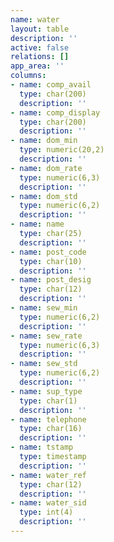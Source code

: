 ```yaml
---
name: water
layout: table
description: ''
active: false
relations: []
app_area: ''
columns:
- name: comp_avail
  type: char(200)
  description: ''
- name: comp_display
  type: char(200)
  description: ''
- name: dom_min
  type: numeric(20,2)
  description: ''
- name: dom_rate
  type: numeric(6,3)
  description: ''
- name: dom_std
  type: numeric(6,2)
  description: ''
- name: name
  type: char(25)
  description: ''
- name: post_code
  type: char(10)
  description: ''
- name: post_desig
  type: char(12)
  description: ''
- name: sew_min
  type: numeric(6,2)
  description: ''
- name: sew_rate
  type: numeric(6,3)
  description: ''
- name: sew_std
  type: numeric(6,2)
  description: ''
- name: sup_type
  type: char(1)
  description: ''
- name: telephone
  type: char(16)
  description: ''
- name: tstamp
  type: timestamp
  description: ''
- name: water_ref
  type: char(12)
  description: ''
- name: water_sid
  type: int(4)
  description: ''
---
```


